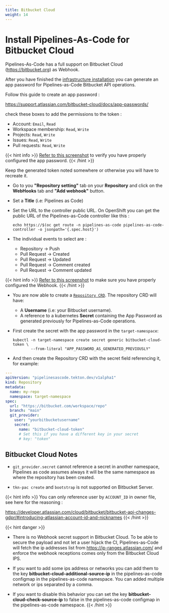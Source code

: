```yaml
---
title: Bitbucket Cloud
weight: 14
---
```

# Install Pipelines-As-Code for Bitbucket Cloud

Pipelines-As-Code has a full support on Bitbucket Cloud
(<https://bitbucket.org>) as Webhook.

After you have finished the [infrastructure installation](install.md#install-pipelines-as-code-infrastructure) you can generate an app password for Pipelines-as-Code Bitbucket API operations.

Follow this guide to create an app password :

<https://support.atlassian.com/bitbucket-cloud/docs/app-passwords/>

check these boxes to add the permissions to the token :

- Account: `Email`, `Read`
- Workspace membership: `Read`, `Write`
- Projects: `Read`, `Write`
- Issues: `Read`, `Write`
- Pull requests: `Read`, `Write`

{{< hint info >}}
[Refer to this screenshot](/images/bitbucket-cloud-create-secrete.png) to verify you have properly configured the app password.
{{< /hint >}}

Keep the generated token noted somewhere or otherwise you will have to recreate it.

- Go to you **"Repository setting"** tab on your **Repository** and click on the
  **WebHooks** tab and **"Add webhook"** button.

- Set a **Title** (i.e: Pipelines as Code)

- Set the URL to the controller public URL. On OpenShift you can get the public URL of the Pipelines-as-Code
  controller like this :

  ```shell
  echo https://$(oc get route -n pipelines-as-code pipelines-as-code-controller -o jsonpath='{.spec.host}')
  ```

- The individual events to select are :
  - Repository -> Push
  - Pull Request -> Created
  - Pull Request -> Updated
  - Pull Request -> Comment created
  - Pull Request -> Comment updated

{{< hint info >}}
[Refer to this screenshot](/images/bitbucket-cloud-create-webhook.png) to make sure you have properly configured the Webhook.
{{< /hint >}}

- You are now able to create a [`Repository CRD`](../../guide/repositorycrd/).
  The repository CRD will have:

  - A **Username** (i.e: your Bitbucket username).
  - A reference to a kubernetes **Secret** containing the App Password as generated previously for Pipelines-as-Code operations.

- First create the secret with the app password in the `target-namespace`:

  ```shell
  kubectl -n target-namespace create secret generic bitbucket-cloud-token \
          --from-literal "APP_PASSWORD_AS_GENERATED_PREVIOUSLY"
  ```

- And then create the Repository CRD with the secret field referencing it, for example:

```yaml
---
apiVersion: "pipelinesascode.tekton.dev/v1alpha1"
kind: Repository
metadata:
  name: my-repo
  namespace: target-namespace
spec:
  url: "https://bitbucket.com/workspace/repo"
  branch: "main"
  git_provider:
    user: "yourbitbucketusername"
    secret:
      name: "bitbucket-cloud-token"
      # Set this if you have a different key in your secret
      # key: "token"
```

## Bitbucket Cloud Notes

- `git_provider.secret` cannot reference a secret in another namespace,
  Pipelines as code assumes always it will be the same namespace as where the
  repository has been created.

- `tkn-pac create` and `bootstrap` is not supported on Bitbucket Server.

{{< hint info >}}
You can only reference user by `ACCOUNT_ID` in owner file, see here for the
reasoning :

<https://developer.atlassian.com/cloud/bitbucket/bitbucket-api-changes-gdpr/#introducing-atlassian-account-id-and-nicknames>
{{< /hint >}}

{{< hint danger >}}

- There is no Webhook secret support in Bitbucket Cloud. To be able to secure
  the payload and not let a user hijack the CI, Pipelines-as-Code will fetch the
  ip addresses list from <https://ip-ranges.atlassian.com/> and enforce the
  webhook receptions comes only from the Bitbucket Cloud IPS.
- If you want to add some ips address or networks you can add them to the
  key **bitbucket-cloud-additional-source-ip** in the pipelines-as-code
  configmap in the pipelines-as-code namespace. You can added multiple
  network or ips separated by a comma.

- If you want to disable this behavior you can set the key
  **bitbucket-cloud-check-source-ip** to false in the pipelines-as-code
  configmap in the pipelines-as-code namespace.
{{< /hint >}}
